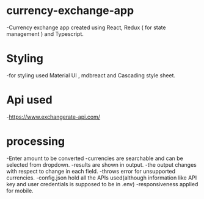 # currency-exchange-app
-Currency exchange app created using React, Redux ( for state management ) and Typescript.

# Styling
-for styling used Material UI , mdbreact and Cascading style sheet.

# Api used

-https://www.exchangerate-api.com/

# processing

-Enter amount to be converted
-currencies are searchable and can be selected from dropdown.
-results are shown in output.
-the output changes with respect to change in each field.
-throws error for unsupported currencies.
-config.json hold all the APIs used(although information like API key and user credentials is supposed to be in .env)
-responsiveness applied for mobile. 
